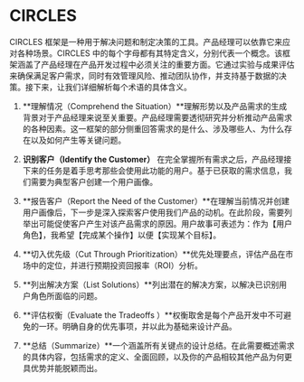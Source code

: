 # CIRCLES

CIRCLES 框架是一种用于解决问题和制定决策的工具。产品经理可以依靠它来应对各种场景。CIRCLES 中的每个字母都有其特定含义，分别代表一个概念。该框架涵盖了产品经理在产品开发过程中必须关注的重要方面。它通过实验与成果评估来确保满足客户需求，同时有效管理风险、推动团队协作，并支持基于数据的决策。接下来，让我们详细解析每个术语的具体含义。

1. **理解情况（Comprehend the Situation）**理解形势以及产品需求的生成背景对于产品经理来说至关重要。产品经理需要透彻研究并分析推动产品需求的各种因素。这一框架的部分侧重回答需求的是什么、涉及哪些人、为什么存在以及如何产生等关键问题。

2. **识别客户（Identify the Customer）** 在完全掌握所有需求之后，产品经理接下来的任务是着手思考那些会使用此功能的用户。基于已获取的需求信息，我们需要为典型客户创建一个用户画像。

3. **报告客户（Report the Need of the Customer）**在理解当前情况并创建用户画像后，下一步是深入探索客户使用我们产品的动机。在此阶段，需要列举出可能促使客户产生对该产品需求的原因。用户故事可表述为：作为【用户角色】，我希望【完成某个操作】以便【实现某个目标】。

4. **切入优先级（Cut Through Prioritization）**优先处理要点，评估产品在市场中的定位，并进行预期投资回报率（ROI）分析。

5. **列出解决方案（List Solutions）**列出潜在的解决方案，以解决已识别用户角色所面临的问题。

6. **评估权衡（Evaluate the Tradeoffs ）**权衡取舍是每个产品开发中不可避免的一环。明确自身的优先事项，并以此为基础来设计产品。

7. **总结（Summarize）**一个涵盖所有关键点的设计总结。在此需要概述需求的具体内容，包括需求的定义、全面回顾，以及你的产品相较其他产品为何更具优势并能脱颖而出。
